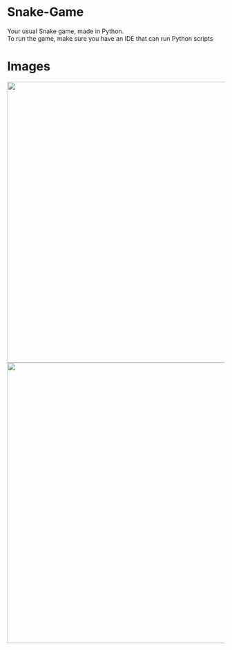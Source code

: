# Snake-Game
Your usual Snake game, made in Python.
<br/>
To run the game, make sure you have an IDE that can run Python scripts

# Images

<img src = "https://github.com/oRABiiA/Snake-Game/assets/109905794/85466737-f8d2-44de-92f6-edff2d83a448" width=650 height=650>
<img src = "https://github.com/oRABiiA/Snake-Game/assets/109905794/aff1326b-06ba-485b-974e-f006a8800bce" width=650 height=650>


